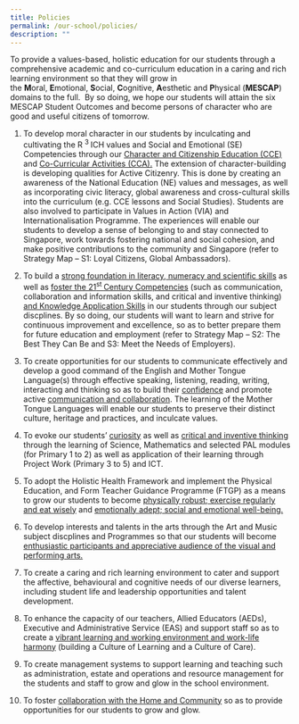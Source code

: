 ```yaml
---
title: Policies
permalink: /our-school/policies/
description: ""
---
```

To provide a values-based, holistic education for our students through a comprehensive academic and co-curriculum education in a caring and rich learning environment so that they will grow in the **M**oral, **E**motional, **S**ocial, **C**ognitive, **A**esthetic and **P**hysical (**MESCAP**) domains to the full.  By so doing, we hope our students will attain the six MESCAP Student Outcomes and become persons of character who are good and useful citizens of tomorrow.

<ol>
<li><p>To develop moral character in our students by inculcating and cultivating the R <sup>3 </sup>ICH values and Social and Emotional (SE) Competencies through our <u>Character and Citizenship Education (CCE)</u> and <u>Co-Curricular Activities (CCA).</u> The extension of character-building is developing qualities for Active Citizenry. This is done by creating an awareness of the National Education (NE) values and messages, as well as incorporating civic literacy, global awareness and cross-cultural skills into the curriculum (e.g. CCE lessons and Social Studies). Students are also involved to participate in Values in Action (VIA) and Internationalisation Programme. The experiences will enable our students to develop a sense of belonging to and stay connected to Singapore, work towards fostering national and social cohesion, and make positive contributions to the community and Singapore (refer to Strategy Map – S1: Loyal Citizens, Global Ambassadors).</p>
</li>
<li><p>To build a <u>strong foundation in literacy, numeracy and scientific skills</u> as well as <u>foster the 21<sup>st </sup> Century Competencies</u> (such as communication, collaboration and information skills, and critical and inventive thinking) <u>and Knowledge Application Skills</u> in our students through our subject discplines. By so doing, our students will want to learn and strive for continuous improvement and excellence, so as to better prepare them for future education and employment (refer to Strategy Map – S2: The Best They Can Be and S3: Meet the Needs of Employers). </p>
</li>
<li><p>To create opportunities for our students to communicate effectively and develop a good command of the English and Mother Tongue Language(s) through effective speaking, listening, reading, writing, interacting and thinking so as to build their <u>confidence</u> and promote active <u>communication and collaboration</u>. The learning of the Mother Tongue Languages will enable our students to preserve their distinct culture, heritage and practices, and inculcate values.</p>
</li>
<li><p>To evoke our students’ <u>curiosity</u> as well as <u>critical and inventive thinking</u> through the learning of Science, Mathematics and selected PAL modules (for Primary 1 to 2) as well as application of their learning through Project Work (Primary 3 to 5) and ICT.</p>
</li>
<li><p>To adopt the Holistic Health Framework and implement the Physical Education, and Form Teacher Guidance Programme (FTGP) as a means to grow our students to become <u>physically robust; exercise regularly and eat wisely</u> and <u>emotionally adept; social and emotional well-being.</u></p>
</li>
<li><p>To develop interests and talents in the arts through the Art and Music subject discplines and Programmes so that our students will become <u>enthusiastic participants and appreciative audience of the visual and performing arts.</u></p>
</li>
<li><p>To create a caring and rich learning environment to cater and support the affective, behavioural and cognitive needs of our diverse learners, including student life and leadership opportunities and talent development.</p>
</li>
<li><p>To enhance the capacity of our teachers, Allied Educators (AEDs), Executive and Administrative Service (EAS) and support staff so as to create a <u>vibrant learning and working environment and work-life harmony</u> (building a Culture of Learning and a Culture of Care).</p>
</li>
<li><p>To create management systems to support learning and teaching such as administration, estate and operations and resource management for the students and staff to grow and glow in the school environment.</p>
</li>
<li><p>To foster <u>collaboration with the Home and Community</u> so as to provide opportunities for our students to grow and glow.</p>
</li>
</ol>
